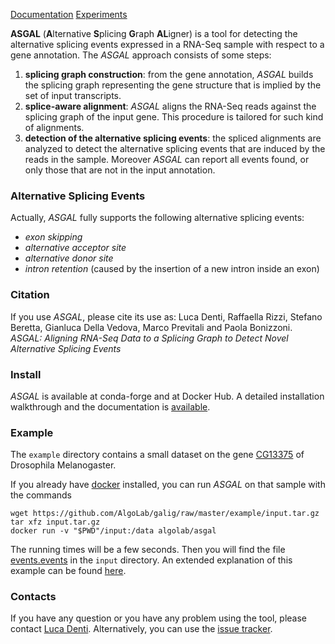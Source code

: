 [Documentation](documentation) [Experiments](experiments)

**ASGAL** (**A**lternative **S**plicing **G**raph **AL**igner) is a
tool for detecting the alternative splicing events expressed in a
RNA-Seq sample with respect to a gene annotation. The 
_ASGAL_ approach consists of some  steps:
1. **splicing graph construction**: from the gene annotation, _ASGAL_ builds the splicing graph representing the gene structure that is implied by the set of input transcripts.
2. **splice-aware alignment**: _ASGAL_ aligns the RNA-Seq reads against the splicing
graph of the input gene. This procedure is tailored for such kind of alignments.
3. **detection of the alternative splicing events**: the spliced alignments are analyzed to detect the alternative splicing events that are induced by the reads in the sample. Moreover _ASGAL_ can report all events found, or only those that are not in the input annotation.

### Alternative Splicing Events
Actually, _ASGAL_ fully supports the following alternative splicing
events:
* _exon skipping_
* _alternative acceptor site_
* _alternative donor site_
* _intron retention_ (caused by the insertion of a new intron inside an
exon)

<!--
We are working on extending our approach in order to support:
* _(small) cassette exon_
* (more complex but less probable) events arising from the combination
  of two or more events

Right now, _ASGAL_ is not able to detect:
* _(long) cassette exon_
* _intron retention_ (caused by the union of two exons)
-->

<!--  since it aligns the reads to the
splicing graph and it cannot align to the introns of the gene: -->
<!-- --- figure --- -->


### Citation

If you use _ASGAL_, please cite its use as:
Luca Denti, Raffaella Rizzi, Stefano Beretta, Gianluca Della Vedova, Marco Previtali and Paola Bonizzoni.
_ASGAL: Aligning RNA-Seq Data to a Splicing Graph to Detect Novel Alternative Splicing Events_

### Install

_ASGAL_ is available at conda-forge and at Docker Hub. A detailed installation walkthrough and the documentation is [available](documentation). 

### Example

The `example` directory contains a small dataset on the gene
[CG13375](http://www.ensembl.org/Drosophila_melanogaster/Gene/Summary?db=core;g=FBgn0040370;r=X:283186-294962)
of Drosophila Melanogaster.

If you already have [docker](https://www.docker.com) installed, you
can run _ASGAL_ on that sample with the commands
```
wget https://github.com/AlgoLab/galig/raw/master/example/input.tar.gz
tar xfz input.tar.gz
docker run -v "$PWD"/input:/data algolab/asgal
```

The running times will be a few seconds. Then you will find the file
[events.events](https://github.com/AlgoLab/galig/raw/master/example/events.events)
in the `input` directory. An extended explanation of this example
can be found <a href="http://asgal.algolab.eu/documentation#example"
target="_blank">here</a>.

### Contacts
If you have any question or you have any problem using the tool,
please contact [Luca
Denti](https://algolab.eu/people/luca-denti/). Alternatively, you can
use the [issue tracker](https://github.com/AlgoLab/galig/issues).

<!--
Given a gene annotation, the splicing graph is a graph where each
vertex is an exon and two vertices are linked if they are consecutive
in at least one transcript.
-->
